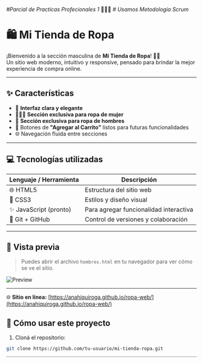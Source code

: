 *#Parcial de Practicas Profecionales 1*
👩🏽‍🔧 *# Usamos Metodologia Scrum*
# 🛍️ Mi Tienda de Ropa

¡Bienvenido a la sección masculina de **Mi Tienda de Ropa**! 👕👖  
Un sitio web moderno, intuitivo y responsive, pensado para brindar la mejor experiencia de compra online.

---

## ✨ Características

- 🎯 **Interfaz clara y elegante**
- 👩🏻‍🦰 **Sección exclusiva para ropa de mujer**
- 🧥 **Sección exclusiva para ropa de hombres**
- 🛒 Botones de **"Agregar al Carrito"** listos para futuras funcionalidades
- 🌐 Navegación fluida entre secciones

---

## 💻 Tecnologías utilizadas

| Lenguaje / Herramienta | Descripción |
|------------------------|-------------|
| 🌐 HTML5               | Estructura del sitio web |
| 🎨 CSS3                | Estilos y diseño visual |
| ✨ JavaScript (pronto) | Para agregar funcionalidad interactiva |
| 📁 Git + GitHub        | Control de versiones y colaboración |

---

## 📸 Vista previa

> Puedes abrir el archivo `hombres.html` en tu navegador para ver cómo se ve el sitio.

![Preview](camisa-hombre.jpg)


---

🌐 **Sitio en línea:** [https://anahiquiroga.github.io/ropa-web/](https://anahiquiroga.github.io/ropa-web/)


## 🚀 Cómo usar este proyecto

1. Cloná el repositorio:

```bash
git clone https://github.com/tu-usuario/mi-tienda-ropa.git
______________________________________________________________________________________________________________________________
